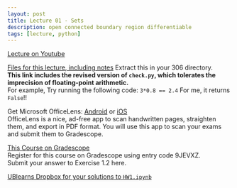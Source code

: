 ```yaml
---
layout: post
title: Lecture 01 - Sets
description: open connected boundary region differentiable
tags: [lecture, python]
---
```


[Lecture on Youtube](https://www.youtube.com/watch?v=ttC3Xr0n4Zk)

[Files for this lecture, including notes](https://buffalo.box.com/s/0x5u1t3tkxnf7jw8jig7k5avxx6rqh7r)
Extract this in your 306 directory.  
**This link includes the revised version of `check.py`, which tolerates the imprecision of floating-point arithmetic.**  
For example, Try running the following code:
	`3*0.8 == 2.4`
For me, it returns `False`!!

Get Microsoft OfficeLens:
[Android](https://play.google.com/store/apps/details?id=com.microsoft.office.officelens)
or
[iOS](https://apps.apple.com/us/app/microsoft-office-lens-pdf-scan/id975925059)  
OfficeLens is a nice, ad-free app to scan handwritten pages, straighten them, and export in PDF format.
You will use this app to scan your exams and submit them to Gradescope.

[This Course on Gradescope](https://www.gradescope.com/courses/134417/)  
Register for this course on Gradescope using entry code 9JEVXZ.  
Submit your answer to Exercise 1.2 here.  

[UBlearns Dropbox for your solutions to `HW1.ipynb`](https://ublearns.blackboard.com/webapps/assignment/uploadAssignment?content_id=_5534869_1&course_id=_171280_1)